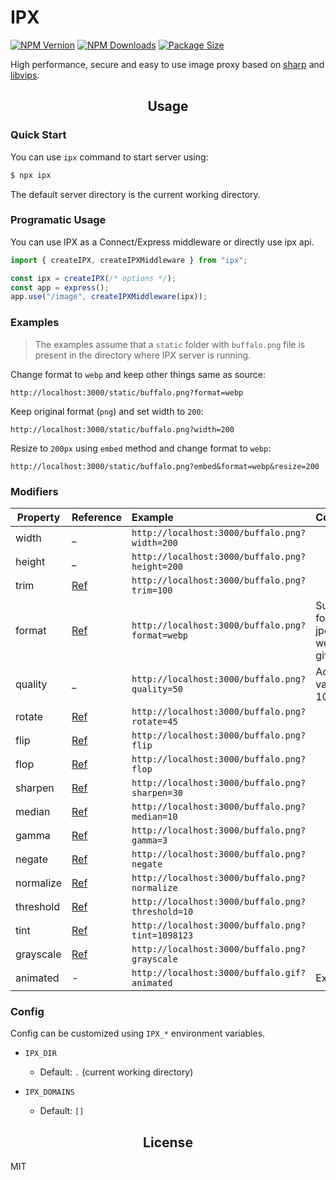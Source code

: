 # IPX

[![NPM Vernion](https://flat.badgen.net/npm/v/ipx)](https://www.npmjs.com/package/ipx)
[![NPM Downloads](https://flat.badgen.net/npm/dt/ipx)](https://www.npmjs.com/package/ipx)
[![Package Size](https://flat.badgen.net/packagephobia/install/ipx)](https://packagephobia.now.sh/result?p=ipx)

High performance, secure and easy to use image proxy based on [sharp](https://github.com/lovell/sharp) and [libvips](https://github.com/libvips/libvips).

<h2 align="center">Usage</h2>

### Quick Start

You can use `ipx` command to start server using:

```bash
$ npx ipx
```

The default server directory is the current working directory.

### Programatic Usage

You can use IPX as a Connect/Express middleware or directly use ipx api.

```js
import { createIPX, createIPXMiddleware } from "ipx";

const ipx = createIPX(/* options */);
const app = express();
app.use("/image", createIPXMiddleware(ipx));
```

### Examples

> The examples assume that a `static` folder with `buffalo.png` file is present in the directory where IPX server is running.

Change format to `webp` and keep other things same as source:

`http://localhost:3000/static/buffalo.png?format=webp`

Keep original format (`png`) and set width to `200`:

`http://localhost:3000/static/buffalo.png?width=200`

Resize to `200px` using `embed` method and change format to `webp`:

`http://localhost:3000/static/buffalo.png?embed&format=webp&resize=200`

### Modifiers

| Property  | Reference                                                      | Example                                          | Comments                                                |
| --------- | :------------------------------------------------------------- | :----------------------------------------------- | :------------------------------------------------------ |
| width     | \_                                                             | `http://localhost:3000/buffalo.png?width=200`    |
| height    | \_                                                             | `http://localhost:3000/buffalo.png?height=200`   |
| trim      | [Ref](https://sharp.pixelplumbing.com/api-resize#trim)         | `http://localhost:3000/buffalo.png?trim=100`     |
| format    | [Ref](https://sharp.pixelplumbing.com/api-output#toformat)     | `http://localhost:3000/buffalo.png?format=webp`  | Supported format: jpg, jpeg, png, webp, avif, gif, heif |
| quality   | \_                                                             | `http://localhost:3000/buffalo.png?quality=50`   | Accepted values: 0 to 100                               |
| rotate    | [Ref](https://sharp.pixelplumbing.com/api-operation#rotate)    | `http://localhost:3000/buffalo.png?rotate=45`    |
| flip      | [Ref](https://sharp.pixelplumbing.com/api-operation#flip)      | `http://localhost:3000/buffalo.png?flip`         |
| flop      | [Ref](https://sharp.pixelplumbing.com/api-operation#flop)      | `http://localhost:3000/buffalo.png?flop`         |
| sharpen   | [Ref](https://sharp.pixelplumbing.com/api-operation#sharpen)   | `http://localhost:3000/buffalo.png?sharpen=30`   |
| median    | [Ref](https://sharp.pixelplumbing.com/api-operation#median)    | `http://localhost:3000/buffalo.png?median=10`    |
| gamma     | [Ref](https://sharp.pixelplumbing.com/api-operation#gamma)     | `http://localhost:3000/buffalo.png?gamma=3`      |
| negate    | [Ref](https://sharp.pixelplumbing.com/api-operation#negate)    | `http://localhost:3000/buffalo.png?negate`       |
| normalize | [Ref](https://sharp.pixelplumbing.com/api-operation#normalize) | `http://localhost:3000/buffalo.png?normalize`    |
| threshold | [Ref](https://sharp.pixelplumbing.com/api-operation#threshold) | `http://localhost:3000/buffalo.png?threshold=10` |
| tint      | [Ref](https://sharp.pixelplumbing.com/api-colour#tint)         | `http://localhost:3000/buffalo.png?tint=1098123` |
| grayscale | [Ref](https://sharp.pixelplumbing.com/api-colour#grayscale)    | `http://localhost:3000/buffalo.png?grayscale`    |
| animated  | -                                                              | `http://localhost:3000/buffalo.gif?animated`     | Experimental                                            |

### Config

Config can be customized using `IPX_*` environment variables.

- `IPX_DIR`

  - Default: `.` (current working directory)

- `IPX_DOMAINS`
  - Default: `[]`

<h2 align="center">License</h2>

MIT

